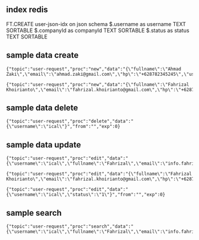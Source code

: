 ## index redis
FT.CREATE user-json-idx on json schema $.username as username TEXT SORTABLE $.companyId as companyId TEXT SORTABLE $.status as status TEXT SORTABLE

## sample data create
```
{"topic":"user-request","proc":"new","data":"{\"fullname\":\"Ahmad Zaki\",\"email\":\"ahmad.zaki@gmail.com\",\"hp\":\"+628782345245\",\"username\":\"ahmad\",\"password\":\"12345\",\"companyId\":\"0\",\"roleId\":\"0\",\"officeId\":\"0\",\"departementId\":\"0\"}","from":"","exp":0}
```

```
{"topic":"user-request","proc":"new","data":"{\"fullname\":\"Fahrizal Khoirianto\",\"email\":\"fahrizal.khoirianto@gmail.com\",\"hp\":\"+6287812730567\",\"username\":\"ical\",\"password\":\"ical123\",\"companyId\":\"0\",\"roleId\":\"0\",\"officeId\":\"0\",\"departementId\":\"0\"}","from":"","exp":0}
```

## sample data delete
```
{"topic":"user-request","proc":"delete","data":"{\"username\":\"ical\"}","from":"","exp":0}
```

## sample data update
```
{"topic":"user-request","proc":"edit","data":"{\"username\":\"ical\",\"fullname\":\"Fahrizal\",\"email\":\"info.fahrizal.khoirianto@gmail.com\",\"companyId\":\"4\"}","from":"","exp":0}
```

```
{"topic":"user-request","proc":"edit","data":"{\"fullname\":\"Fahrizal Khoirianto\",\"email\":\"fahrizal.khoirianto@gmail.com\",\"hp\":\"+6287812730567\",\"username\":\"ical\",\"password\":\"ical123\",\"companyId\":\"0\",\"roleId\":\"0\",\"officeId\":\"0\",\"departementId\":\"0\"}","from":"","exp":0}
```

```
{"topic":"user-request","proc":"edit","data":"{\"username\":\"ical\",\"status\":\"1\"}","from":"","exp":0}
```

## sample search
```
{"topic":"user-request","proc":"search","data":"{\"username\":\"ical\",\"fullname\":\"Fahrizal\",\"email\":\"info.fahrizal.khoirianto@gmail.com\",\"companyId\":\"4\"}","from":"","exp":0}
```
